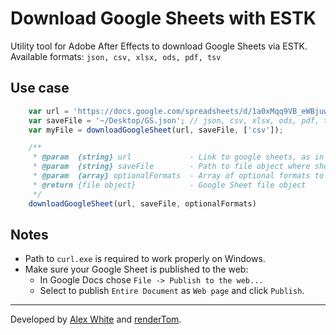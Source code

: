 # Download Google Sheets with ESTK

Utility tool for Adobe After Effects to download Google Sheets via ESTK. Available formats: `json, csv, xlsx, ods, pdf, tsv`

## Use case

```javascript
    var url = 'https://docs.google.com/spreadsheets/d/1a0xMqq9VB_eWBjuwqjZT2pjhXl7SOGG3PJSmBgZdHYI/edit#gid=456690232';
    var saveFile = '~/Desktop/GS.json'; // json, csv, xlsx, ods, pdf, tsv
    var myFile = downloadGoogleSheet(url, saveFile, ['csv']);

    /**
     * @param  {string} url             - Link to google sheets, as in https://docs.google.com/spreadsheets/d/{LONG_SPREADSHEET_ID}/edit#gid={SHEET_ID}
     * @param  {string} saveFile        - Path to file object where sheet will be saved
     * @param  {array} optionalFormats 	- Array of optional formats to download, any of ['json', csv', 'xlsx', 'ods', 'pdf', 'tsv'];
     * @return {file object}            - Google Sheet file object
     */
    downloadGoogleSheet(url, saveFile, optionalFormats)
```

## Notes

- Path to `curl.exe` is required to work properly on Windows.
- Make sure your Google Sheet is published to the web:
  - In Google Docs chose `File -> Publish to the web...`
  - Select to publish `Entire Document` as `Web page` and click `Publish`.

----------------

Developed by [Alex White](https://aescripts.com/authors/a-b/alex-white/) and [renderTom](https://aescripts.com/authors/q-r/rendertom/).